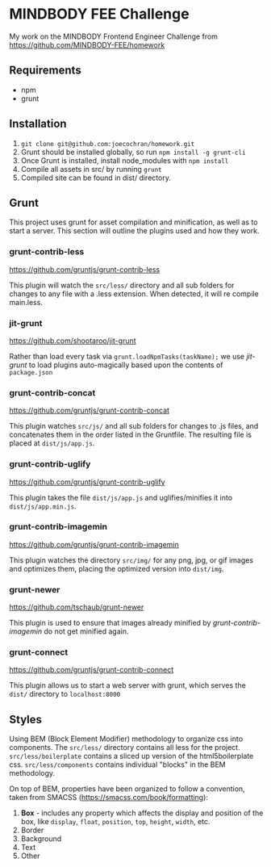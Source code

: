 # MINDBODY FEE Challenge
My work on the MINDBODY Frontend Engineer Challenge from https://github.com/MINDBODY-FEE/homework

## Requirements
- npm
- grunt

## Installation
1. `git clone git@github.com:joecochran/homework.git`
2. Grunt should be installed globally, so run `npm install -g grunt-cli`
3. Once Grunt is installed, install node_modules with `npm install`
4. Compile all assets in src/ by running `grunt`
5. Compiled site can be found in dist/ directory.

## Grunt
This project uses grunt for asset compilation and minification, as well as to
start a server. This section will outline the plugins used and how they work.

### grunt-contrib-less
https://github.com/gruntjs/grunt-contrib-less

This plugin will watch the `src/less/` directory and all sub folders for
changes to any file with a .less extension. When detected, it will re compile
main.less.

### jit-grunt
https://github.com/shootaroo/jit-grunt

Rather than load every task via `grunt.loadNpmTasks(taskName);` we use
*jit-grunt* to load plugins auto-magically based upon the contents of
`package.json` 

### grunt-contrib-concat
https://github.com/gruntjs/grunt-contrib-concat

This plugin watches `src/js/` and all sub folders for changes to .js files, and
concatenates them in the order listed in the Gruntfile. The resulting file is
placed at `dist/js/app.js`.

### grunt-contrib-uglify
https://github.com/gruntjs/grunt-contrib-uglify

This plugin takes the file `dist/js/app.js` and uglifies/minifies it into
`dist/js/app.min.js`.

### grunt-contrib-imagemin
https://github.com/gruntjs/grunt-contrib-imagemin

This plugin watches the directory `src/img/` for any png, jpg, or gif images
and optimizes them, placing the optimized version into `dist/img`.

### grunt-newer
https://github.com/tschaub/grunt-newer

This plugin is used to ensure that images already minified by
*grunt-contrib-imagemin* do not get minified again.

### grunt-connect
https://github.com/gruntjs/grunt-contrib-connect

This plugin allows us to start a web server with grunt, which serves the `dist/`
directory to `localhost:8000`


## Styles
Using BEM (Block Element Modifier) methodology to organize css into components.
The `src/less/` directory contains all less for the project. `src/less/boilerplate` contains a sliced up version of the html5boilerplate css. `src/less/components` contains individual "blocks" in the BEM methodology.

On top of BEM, properties have been organized to follow a convention, taken
from SMACSS (https://smacss.com/book/formatting):
1. **Box** - includes any property which affects the display and position of the
box, like `display`, `float`, `position`, `top`, `height`, `width`, etc.
2. Border
3. Background
4. Text
5. Other
